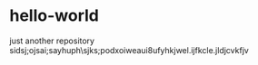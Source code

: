 # hello-world
just another repository
sidsj;ojsai;sayhuph\sjks;podxoiweaui8ufyhkjwel.ijfkcle.jldjcvkfjv

